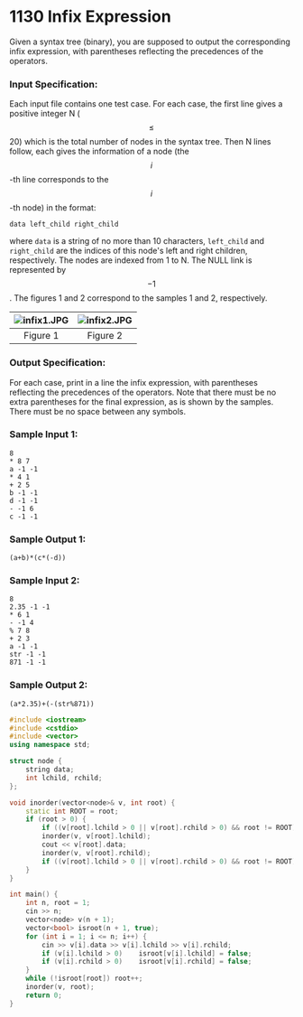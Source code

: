 # 1130 Infix Expression
Given a syntax tree (binary), you are supposed to output the corresponding infix expression, with parentheses reflecting the precedences of the operators.

### Input Specification:

Each input file contains one test case. For each case, the first line gives a positive integer N ($$\le$$ 20) which is the total number of nodes in the syntax tree. Then N lines follow, each gives the information of a node (the $$i$$-th line corresponds to the $$i$$-th node) in the format:
```
data left_child right_child
```
where `data` is a string of no more than 10 characters, `left_child` and `right_child` are the indices of this node's left and right children, respectively. The nodes are indexed from 1 to N. The NULL link is represented by $$-1$$. The figures 1 and 2 correspond to the samples 1 and 2, respectively.


| ![infix1.JPG](~/4d1c4a98-33cc-45ff-820f-c548845681ba.JPG) | ![infix2.JPG](~/b5a3c36e-91ad-494a-8853-b46e1e8b60cc.JPG) | 
| :--------: |:--------: | 
| Figure 1| Figure 2| 


### Output Specification:

For each case, print in a line the infix expression, with parentheses reflecting the precedences of the operators. Note that there must be no extra parentheses for the final expression, as is shown by the samples. There must be no space between any symbols.

### Sample Input 1:
```in
8
* 8 7
a -1 -1
* 4 1
+ 2 5
b -1 -1
d -1 -1
- -1 6
c -1 -1
```

### Sample Output 1:
```out
(a+b)*(c*(-d))
```

### Sample Input 2:
```in
8
2.35 -1 -1
* 6 1
- -1 4
% 7 8
+ 2 3
a -1 -1
str -1 -1
871 -1 -1
```

### Sample Output 2:
```out
(a*2.35)+(-(str%871))
```

```cpp
#include <iostream>
#include <cstdio>
#include <vector>
using namespace std;

struct node {
	string data;
	int lchild, rchild;
};

void inorder(vector<node>& v, int root) {
	static int ROOT = root;
	if (root > 0) {
		if ((v[root].lchild > 0 || v[root].rchild > 0) && root != ROOT)putchar('(');
		inorder(v, v[root].lchild);
		cout << v[root].data;
		inorder(v, v[root].rchild);
		if ((v[root].lchild > 0 || v[root].rchild > 0) && root != ROOT)putchar(')');
	}
}

int main() {
	int n, root = 1;
	cin >> n;
	vector<node> v(n + 1);
	vector<bool> isroot(n + 1, true);
	for (int i = 1; i <= n; i++) {
		cin >> v[i].data >> v[i].lchild >> v[i].rchild;
		if (v[i].lchild > 0)	isroot[v[i].lchild] = false;
		if (v[i].rchild > 0)	isroot[v[i].rchild] = false;
	}
	while (!isroot[root]) root++;
	inorder(v, root);
	return 0;
}
```